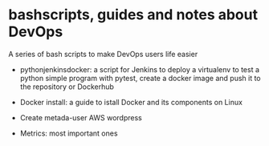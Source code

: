 # bashscripts, guides and notes about DevOps
A series of bash scripts to make DevOps users life easier

* pythonjenkinsdocker: a script for Jenkins to deploy a virtualenv to test a python simple program with pytest, create a docker image and push it to the repository or Dockerhub

* Docker install: a guide to istall Docker and its components on Linux

* Create metada-user AWS wordpress

* Metrics: most important ones
